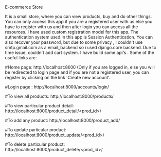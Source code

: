 E-commerce Store

It is a small store, where you can view products, buy and do other things. You can only access this app if you are a registered user with us else you have to register with us and then after login you can access all the resources. I have used custom registration model for this app. The authentication system used in this app is Session Authentication. You can also recover your password, but due to some privacy , I couldn't use smtp.gmail.com as a email_backend so i used django.core backend. Due to time issue, couldn't add cart system. I have build some api's . Some of the useful links are:

#Home page: http://localhost:8000   (Only if you are logged in, else you will be redirected to login page and if you are not a registered user, you can register by clicking on the link 'Create new account'.

#Login page : http://localhost:8000/accounts/login/

#To view all products:  http://localhost:8000/products/

#To view particular product detail:  http://localhost:8000/product_detail/<prod_id>/

#To add any product:  http://localhost:8000/product_add/

#To update particular product:  http://localhost:8000/product_update/<prod_id>/

#To delete particular product:  http://localhost:8000/product_delete/<prod_id>/
